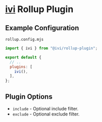# [ivi](ttps://github.com/localvoid/ivi) Rollup Plugin

## Example Configuration

`rollup.config.mjs`

```js
import { ivi } from "@ivi/rollup-plugin";

export default {
  // ..
  plugins: [
    ivi(),
  ],
};
```

## Plugin Options

- `include` - Optional include filter.
- `exclude` - Optional exclude filter.
